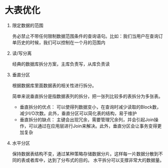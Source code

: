 # 大表优化

1. 限定数据的范围

   务必禁止不带任何限制数据范围条件的查询语句。比如：我们当用户在查询订单历史的时候，我们可以控制在一个月的范围内

2. 读/写分离

   经典的数据库拆分方案，主库负责写，从库负责读

3. 垂直分区

   根据数据库里面数据表的相关性进行拆分。

   简单来说垂直拆分是指数据表列的拆分，把一张列比较多的表拆分为多张表。

   * 垂直拆分的优点： 可以使得列数据变小，在查询时减少读取的Block数，减少I/O次数。此外，垂直分区可以简化表的结构，易于维护
   * 垂直拆分的缺点： 主键会出现冗余，需要管理冗余列，并会引起Join操作，可以通过在应用层进行Join来解决。此外，垂直分区会让事务变得更加复杂

4. 水平分区

   保持数据表结构不变，通过某种策略存储数据分片。这样每一片数据分散到不同的表或者库中，达到了分布式的目的。 水平拆分可以支撑非常大的数据量。
